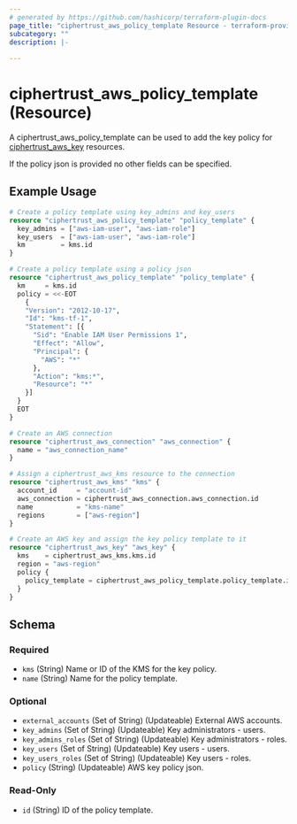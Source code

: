```yaml
---
# generated by https://github.com/hashicorp/terraform-plugin-docs
page_title: "ciphertrust_aws_policy_template Resource - terraform-provider-ciphertrust"
subcategory: ""
description: |-
  
---
```


# ciphertrust_aws_policy_template (Resource)

A ciphertrust_aws_policy_template can be used to add the key policy for [ciphertrust_aws_key](https://registry.terraform.io/providers/ThalesGroup/ciphertrust/latest/docs/resources/aws_key) resources.

If the policy json is provided no other fields can be specified.

## Example Usage

```terraform
# Create a policy template using key_admins and key_users
resource "ciphertrust_aws_policy_template" "policy_template" {
  key_admins = ["aws-iam-user", "aws-iam-role"]
  key_users  = ["aws-iam-user", "aws-iam-role"]
  km         = kms.id
}

# Create a policy template using a policy json
resource "ciphertrust_aws_policy_template" "policy_template" {
  km     = kms.id
  policy = <<-EOT
    {
    "Version": "2012-10-17",
    "Id": "kms-tf-1",
    "Statement": [{
      "Sid": "Enable IAM User Permissions 1",
      "Effect": "Allow",
      "Principal": {
        "AWS": "*"
      },
      "Action": "kms:*",
      "Resource": "*"
    }]
  }
  EOT
}

# Create an AWS connection
resource "ciphertrust_aws_connection" "aws_connection" {
  name = "aws_connection_name"
}

# Assign a ciphertrust_aws_kms resource to the connection
resource "ciphertrust_aws_kms" "kms" {
  account_id     = "account-id"
  aws_connection = ciphertrust_aws_connection.aws_connection.id
  name           = "kms-name"
  regions        = ["aws-region"]
}

# Create an AWS key and assign the key policy template to it
resource "ciphertrust_aws_key" "aws_key" {
  kms    = ciphertrust_aws_kms.kms.id
  region = "aws-region"
  policy {
    policy_template = ciphertrust_aws_policy_template.policy_template.id
  }
}
```

<!-- schema generated by tfplugindocs -->
## Schema

### Required

- `kms` (String) Name or ID of the KMS for the key policy.
- `name` (String) Name for the policy template.

### Optional

- `external_accounts` (Set of String) (Updateable) External AWS accounts.
- `key_admins` (Set of String) (Updateable) Key administrators - users.
- `key_admins_roles` (Set of String) (Updateable) Key administrators - roles.
- `key_users` (Set of String) (Updateable) Key users - users.
- `key_users_roles` (Set of String) (Updateable) Key users - roles.
- `policy` (String) (Updateable) AWS key policy json.

### Read-Only

- `id` (String) ID of the policy template.



